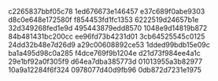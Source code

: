 c2265837bbf05c78
1ed676673e146457
e37c689f0abe9303
d8c0e648e172580f
f854453fd1fc1353
6222519d24657b1e
32d349268fed1e9d
495443879edd8570
1048e9d14819b872
84b481431bc200cc
ee96fd73b4231d01
3cb64525545c0125
24dd32b48e7d26d9
a29c00608892ce53
1dded99bdb15e09c
ba1a495d98c0a285
f4dce769f9b1204e
d21d73f984ee4a1c
29e1bf92a0f305f9
d64ea7dba385773d
01013955a3b82977
10a9a12284f6f324
0978077d40d9fb96
0db872d7231e1975
